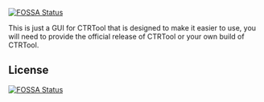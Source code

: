 [![FOSSA Status](https://app.fossa.io/api/projects/git%2Bgithub.com%2Fdylwedma11748%2FCTRTool-GUI.svg?type=shield)](https://app.fossa.io/projects/git%2Bgithub.com%2Fdylwedma11748%2FCTRTool-GUI?ref=badge_shield)

This is just a GUI for CTRTool that is designed to make it easier to use, you will need to provide the official release of CTRTool or your own build of CTRTool.


## License
[![FOSSA Status](https://app.fossa.io/api/projects/git%2Bgithub.com%2Fdylwedma11748%2FCTRTool-GUI.svg?type=large)](https://app.fossa.io/projects/git%2Bgithub.com%2Fdylwedma11748%2FCTRTool-GUI?ref=badge_large)